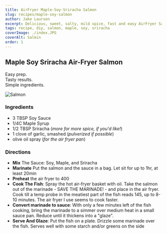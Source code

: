 ```yaml
---
title: AirFryer Maple-Soy-Sriracha Salmon
slug: recipes/maple-soy-salmon
author: Jake Laursen
excerpt: Delicious, sweet, salty, mild spice, fast and easy AirFryer Salmon
tags: recipe, diy, salmon, maple, soy, sriracha
coverImage: ./index.JPG
coverAlt: Salmin
order: 1
---
```


## Maple Soy Sriracha Air-Fryer Salmon

Easy prep.  
Tasty results.  
Simple ingredients.

![Salmon](./salmon/cover.png)

### Ingredients

- 3 TBSP Soy Sauce
- 1/4C Maple Syrup
- 1/2 TBSP Sriracha (_more for more spice, if you'd like!_)
- 1 clove of garlic, smashed (_pulverized if possible_)
- olive oil spray (_for the air fryer pan_)

### Directions

- **Mix** The Sauce: Soy, Maple, and Sriracha
- **Marinate** Put the salmon and the sauce in a bag. Let sit for up to 1hr, at least 20min
- **Preheat** the air fryer to 400
- **Cook The Fish**: Spray the hot air-fryer basket with oil. Take the salmon out of the marinade - SAVE THE MARINADE! - and place in the air fryer. Cook till a temp probe in the meatiest part of the fish reads 145, up to 8-10 minutes. The air fryer I use seems to cook faster.
- **Convert marinade to sauce**: With only a few minutes left of the fish cooking, bring the marinade to a simmer over medium heat in a small sauce pan. Reduce until it thickens into a "glaze".
- **Serve And Glaze**: Put the fish on a plate. Drizzle some marinade over the fish. Serves well with some starch and/or greens on the side
